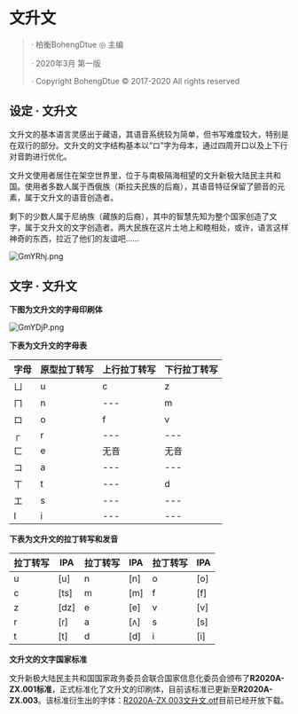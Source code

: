 # 文升文

>· 柏衡BohengDtue ◎ 主编
>
>· 2020年3月   第一版
>
>· Copyright BohengDtue © 2017-2020 All rights reserved

## 设定 · 文升文

文升文的基本语言灵感出于藏语，其语音系统较为简单，但书写难度较大，特别是在双行的部分。文升文的文字结构基本以“ロ”字为母本，通过四周开口以及上下行对音韵进行优化。

文升文使用者居住在架空世界里，位于与南极隔海相望的文升新极大陆民主共和国。使用者多数人属于西俄族（斯拉夫民族的后裔），其语音特征保留了颤音的元素，属于文升文的语音创造者。

剩下的少数人属于尼纳族（藏族的后裔），其中的智慧先知为整个国家创造了文字，属于文升文的文字创造者。两大民族在这片土地上和睦相处，或许，语言这样神奇的东西，拉近了他们的友谊吧……

![GmYRhj.png](https://s1.ax1x.com/2020/03/30/GmYRhj.png)

## 文字 · 文升文

**下图为文升文的字母印刷体**

![GmYDjP.png](https://s1.ax1x.com/2020/03/30/GmYDjP.png)

**下表为文升文的字母表**

| 字母 | 原型拉丁转写 | 上行拉丁转写 | 下行拉丁转写 |
| --- | --- | --- | --- |
| ㄩ | u | c | z |
| ㄇ | n | --- | m |
| ロ | o | f | v |
| ┌ | r | --- | --- |
| ㄈ | e | 无音 | 无音 |
| コ | a | --- | --- |
| ㄒ | t | --- | d |
| エ | s | --- | --- |
| Ι | i | --- | --- |

**下表为文升文的拉丁转写和发音**

| 拉丁转写 | IPA | 拉丁转写 | IPA | 拉丁转写 | IPA |
| --- | --- | --- | --- | --- | --- |
| u | [u] | n | [n] | o | [o] |
| c | [ts] | m | [m] | f | [f] |
| z | [dz] | e | [e] | v | [v] |
| r | [ɾ] | a | [ʌ] | s | [s] |
| t | [t] | d | [d] | i | [i] |

**文升文的文字国家标准**

文升新极大陆民主共和国国家政务委员会联合国家信息化委员会颁布了**R2020A-ZX.001标准**，正式标准化了文升文的印刷体，目前该标准已更新至**R2020A-ZX.003**。该标准衍生出的字体：[R2020A-ZX.003文升文.otf](https://njc-download.weiyun.com/ftn_handler/c58466eea9e7791a5151fddb497465b4944a87ca52c5b1b502358ae215bc968a9fee03e01c6bb1d964a581491eaa441dadbf7b6763f0892023ce15b3117448a1/%E6%96%87%E5%8D%87%E6%96%87.otf?fname=%E6%96%87%E5%8D%87%E6%96%87.otf&from=30113&version=3.3.3.3)目前已经开放下载。
